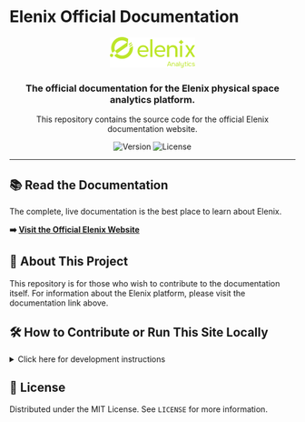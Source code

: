 # Elenix Official Documentation

<p align="center">
  <img src="static/img/logo1.svg" alt="Elenix Logo" width="150">
</p>

<h3 align="center">The official documentation for the Elenix physical space analytics platform.</h3>

<p align="center">
  This repository contains the source code for the official Elenix documentation website.
</p>

<p align="center">
  <!-- CUSTOMIZE THESE BADGES! -->
  <img src="https://img.shields.io/badge/version-1.0.0-blue.svg" alt="Version">
  <img src="https://img.shields.io/badge/license-MIT-green.svg" alt="License">
</p>

---

## 📚 Read the Documentation

The complete, live documentation is the best place to learn about Elenix.

**➡️ [Visit the Official Elenix Website](https://elenix-analytics.com/login)**

## 🚀 About This Project

This repository is for those who wish to contribute to the documentation itself. For information about the Elenix platform, please visit the documentation link above.

## 🛠️ How to Contribute or Run This Site Locally

<details>
  <summary>Click here for development instructions</summary>

### Installation

To get started, clone the repository and install the dependencies.

```bash
npm install
```

### Local Development

This command starts a local development server and opens a browser window. Most changes are reflected live without having to restart the server.

```bash
npm run start
```

### Build

This command generates static content into the `build` directory and can be served using any static content hosting service.

```bash
npm run build
```

### Deployment

This command will build and deploy the site to your configured host (e.g., GitHub Pages).

```bash
npm run deploy
```

</details>

## 📜 License

Distributed under the MIT License. See `LICENSE` for more information.

```

```
